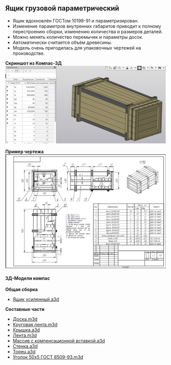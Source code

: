 ## Ящик грузовой параметрический

- Ящик вдохновлён ГОСТом 10198-91 и параметризирован.
- Изменение параметров внутренних габаритов приводит к полному перестроению сборки, изменению количества и размеров деталей. 
- Можно менять количество перемычек и параметры досок.
- Автоматически считается объём древесины.
- Модель очень пригодилась для упаковочных чертежей на производстве.

**Скриншот из Компас-3Д**
![Pasted image 20241212192845](../IMG/Pasted%20image%2020241212192845.png)

**Пример чертежа**
![Pasted image 20241212194917](../IMG/Pasted%20image%2020241212194917.png)

#### 3Д-Модели компас

**Общая сборка**
- [Ящик усиленный.a3d](../DATA/Параметризация%20сборки/Ящик%20ГОСТ%20параметрический/Ящик%20усиленный.a3d)

**Составные части**
- [Доска.m3d](../DATA/Параметризация%20сборки/Ящик%20ГОСТ%20параметрический/Составные%20части/Доска.m3d)
- [Круговая лента.m3d](../DATA/Параметризация%20сборки/Ящик%20ГОСТ%20параметрический/Составные%20части/Круговая%20лента.m3d)
- [Крышка.a3d](../DATA/Параметризация%20сборки/Ящик%20ГОСТ%20параметрический/Составные%20части/Крышка.a3d)
- [Лента.m3d](../DATA/Параметризация%20сборки/Ящик%20ГОСТ%20параметрический/Составные%20части/Лента.m3d)
- [Массив с компенсационной вставкой.a3d](../DATA/Параметризация%20сборки/Ящик%20ГОСТ%20параметрический/Составные%20части/Массив%20с%20компенсационной%20вставкой.a3d)
- [Стенка.a3d](../DATA/Параметризация%20сборки/Ящик%20ГОСТ%20параметрический/Составные%20части/Стенка.a3d)
- [Торец.a3d](../DATA/Параметризация%20сборки/Ящик%20ГОСТ%20параметрический/Составные%20части/Торец.a3d)
- [Уголок 50x5 ГОСТ 8509-93.m3d](../DATA/Параметризация%20сборки/Ящик%20ГОСТ%20параметрический/Составные%20части/Уголок%2050x5%20ГОСТ%208509-93.m3d)
